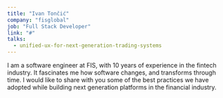 ```yaml
---
title: "Ivan Tončić"
company: "fisglobal"
job: "Full Stack Developer"
link: "#"
talks:
  - unified-ux-for-next-generation-trading-systems
---
```


I am a software engineer at FIS, with 10 years of experience in the fintech industry. It fascinates me how software changes, and transforms through time. I would like to share with you some of the best practices we have adopted while building next generation platforms in the financial industry.